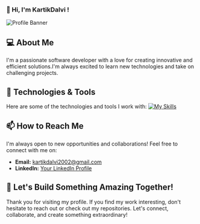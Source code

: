 

### 👋 Hi, I'm KartikDalvi !

![Profile Banner](path-to-your-banner-image)

## 💻 About Me

I'm a passionate software developer with a love for creating innovative and efficient solutions.I'm always excited to learn new technologies and take on challenging projects.

## 🔧 Technologies & Tools

Here are some of the technologies and tools I work with:
[![My Skills](https://skillicons.dev/icons?i=html,css,js,eclipse,java,mysql,py	)](https://skillicons.dev)

## 📫 How to Reach Me

I'm always open to new opportunities and collaborations! Feel free to connect with me on:

- **Email:** [kartikdalvi2002@gmail.com](mailto:kartikdalvi2002@gmail.com)
- **LinkedIn:** [Your LinkedIn Profile](https://www.linkedin.com/in/kartik-dalvi-a41a101ba)

## 🚀 Let's Build Something Amazing Together!

Thank you for visiting my profile. If you find my work interesting, don't hesitate to reach out or check out my repositories. Let's connect, collaborate, and create something extraordinary!
